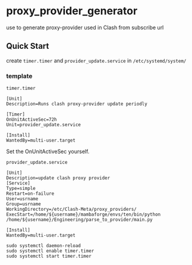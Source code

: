 # proxy_provider_generator
use to generate proxy-provider used in Clash from subscribe url

## Quick Start  
create `timer.timer` and `provider_update.service` in `/etc/systemd/system/`  

### template
`timer.timer`
```
[Unit]
Description=Runs clash proxy-provider update periodly

[Timer]
OnUnitActiveSec=72h
Unit=provider_update.service

[Install]
WantedBy=multi-user.target
```
Set the OnUnitActiveSec yourself.  

`provider_update.service`
```
[Unit]
Description=update clash proxy provider
[Service]
Type=simple
Restart=on-failure
User=usrname
Group=usrname
WorkingDirectory=/etc/Clash-Meta/proxy_providers/
ExecStart=/home/${username}/mambaforge/envs/ten/bin/python /home/${username}/Engineering/parse_to_provider/main.py

[Install]
WantedBy=multi-user.target
```

```
sudo systemctl daemon-reload  
sudo systemctl enable timer.timer 
sudo systemctl start timer.timer
```
